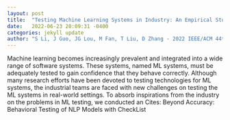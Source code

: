 ```yaml
---
layout: post
title:  "Testing Machine Learning Systems in Industry: An Empirical Study"
date:   2022-06-23 20:09:31 -0400
categories: jekyll update
author: "S Li, J Guo, JG Lou, M Fan, T Liu, D Zhang - 2022 IEEE/ACM 44th International , 2022"
---
```

Machine learning becomes increasingly prevalent and integrated into a wide range of software systems. These systems, named ML systems, must be adequately tested to gain confidence that they behave correctly. Although many research efforts have been devoted to testing technologies for ML systems, the industrial teams are faced with new challenges on testing the ML systems in real-world settings. To absorb inspirations from the industry on the problems in ML testing, we conducted an  Cites: Beyond Accuracy: Behavioral Testing of NLP Models with CheckList